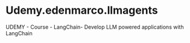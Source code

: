 # Udemy.edenmarco.llmagents
UDEMY - Course - LangChain- Develop LLM powered applications with LangChain
